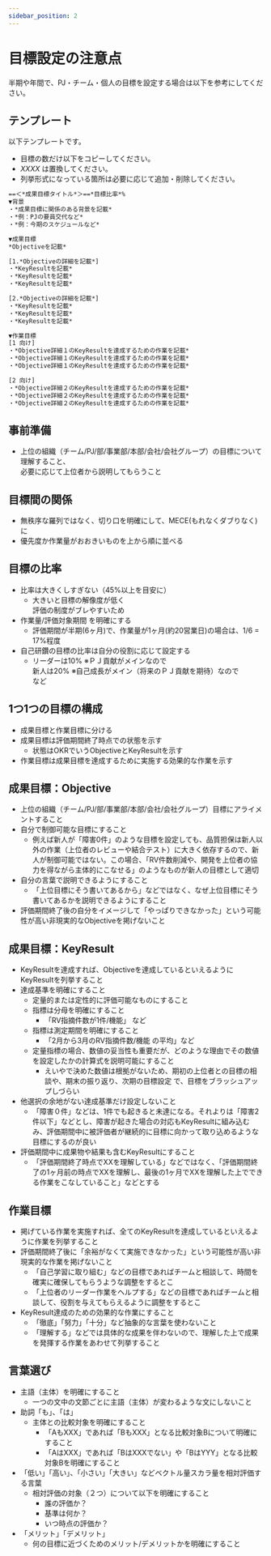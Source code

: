 ```yaml
---
sidebar_position: 2
---
```


# 目標設定の注意点

半期や年間で、PJ・チーム・個人の目標を設定する場合は以下を参考にしてください。

## テンプレート

以下テンプレートです。

- 目標の数だけ以下をコピーしてください。
- *XXXX* は置換してください。
- 列挙形式になっている箇所は必要に応じて追加・削除してください。

```txt
==＜*成果目標タイトル*＞==*目標比率*%
▼背景
・*成果目標に関係のある背景を記載*
・*例：PJの要員交代など*
・*例：今期のスケジュールなど*

▼成果目標
*Objectiveを記載*

[1.*Objectiveの詳細を記載*]
・*KeyResultを記載*
・*KeyResultを記載*
・*KeyResultを記載*

[2.*Objectiveの詳細を記載*]
・*KeyResultを記載*
・*KeyResultを記載*
・*KeyResultを記載*

▼作業目標
[1 向け]
・*Objective詳細１のKeyResultを達成するための作業を記載*
・*Objective詳細１のKeyResultを達成するための作業を記載*
・*Objective詳細１のKeyResultを達成するための作業を記載*

[2 向け]
・*Objective詳細２のKeyResultを達成するための作業を記載*
・*Objective詳細２のKeyResultを達成するための作業を記載*
・*Objective詳細２のKeyResultを達成するための作業を記載*
```

## 事前準備

- 上位の組織（チーム/PJ/部/事業部/本部/会社/会社グループ）の目標について理解すること、<br/>
    必要に応じて上位者から説明してもらうこと

## 目標間の関係

- 無秩序な羅列ではなく、切り口を明確にして、MECE(もれなくダブりなく)に
- 優先度か作業量がおおきいものを上から順に並べる

## 目標の比率

- 比率は大きくしすぎない（45%以上を目安に）
  - 大きいと目標の解像度が低く<br/>評価の制度がブレやすいため
- 作業量/評価対象期間 を明確にする
  - 評価期間が半期(6ヶ月)で、作業量が1ヶ月(約20営業日)の場合は、1/6 = 17%程度
- 自己研鑽の目標の比率は自分の役割に応じて設定する
  - リーダーは10% ※ＰＪ貢献がメインなので<br/>新人は20% ※自己成長がメイン（将来のＰＪ貢献を期待）なので<br/>など

## 1つ1つの目標の構成

- 成果目標と作業目標に分ける
- 成果目標は評価期間終了時点での状態を示す
  - 状態はOKRでいうObjectiveとKeyResultを示す
- 作業目標は成果目標を達成するために実施する効果的な作業を示す

## 成果目標：Objective

- 上位の組織（チーム/PJ/部/事業部/本部/会社/会社グループ）目標にアライメントすること
- 自分で制御可能な目標にすること
  - 例えば新人が「障害0件」のような目標を設定しても、品質担保は新人以外の作業（上位者のレビューや結合テスト）に大きく依存するので、新人が制御可能ではない。この場合、「RV件数削減や、開発を上位者の協力を得ながら主体的にこなせる」のようなものが新人の目標として適切
- 自分の言葉で説明できるようにすること
  - 「上位目標にそう書いてあるから」などではなく、なぜ上位目標にそう書いてあるかを説明できるようにすること
- 評価期間終了後の自分をイメージして「やっぱりできなかった」という可能性が高い非現実的なObjectiveを掲げないこと

## 成果目標：KeyResult

- KeyResultを達成すれば、Objectiveを達成しているといえるようにKeyResultを列挙すること
- 達成基準を明確にすること
  - 定量的または定性的に評価可能なものにすること
  - 指標は分母を明確にすること
    - 「RV指摘件数が1件/機能」 など
  - 指標は測定期間を明確にすること
    - 「2月から3月のRV指摘件数/機能 の平均」など
  - 定量指標の場合、数値の妥当性も重要だが、どのような理由でその数値を設定したかの計算式を説明可能にすること
    - えいやで決めた数値は根拠がないため、期初の上位者との目標の相談や、期末の振り返り、次期の目標設定 で、目標をブラッシュアップしづらい
- 他選択の余地がない達成基準だけ設定しないこと
  - 「障害０件」などは、1件でも起きると未達になる。それよりは「障害2件以下」などとし、障害が起きた場合の対応もKeyResultに組み込むみ、評価期間中に被評価者が継続的に目標に向かって取り込めるような目標にするのが良い
- 評価期間中に成果物や結果も含むKeyResultにすること
  - 「評価期間終了時点でXXを理解している」などではなく、「評価期間終了の1ヶ月前の時点でXXを理解し、最後の1ヶ月でXXを理解した上でできる作業をこなしていること」などとする

## 作業目標

- 掲げている作業を実施すれば、全てのKeyResultを達成しているといえるように作業を列挙すること
- 評価期間終了後に「余裕がなくて実施できなかった」という可能性が高い非現実的な作業を掲げないこと
  - 「自己学習に取り組む」などの目標であればチームと相談して、時間を確実に確保してもらうような調整をするとこ
  - 「上位者のリーダー作業をヘルプする」などの目標であればチームと相談して、役割を与えてもらえるように調整をするとこ
- KeyResult達成のための効果的な作業にすること
  - 「徹底」「努力」「十分」など抽象的な言葉を使わないこと
  - 「理解する」などでは具体的な成果を伴わないので、理解した上で成果を発揮する作業をあわせて列挙すること

## 言葉選び

- 主語（主体）を明確にすること
  - 一つの文中の文節ごとに主語（主体）が変わるような文にしないこと
- 助詞「も」、「は」
  - 主体との比較対象を明確にすること
    - 「AもXXX」であれば「BもXXX」となる比較対象Bについて明確にすること
    - 「AはXXX」であれば「BはXXXでない」や「BはYYY」となる比較対象Bを明確にすること
- 「低い」「高い」、「小さい」「大きい」などベクトル量スカラ量を相対評価する言葉
  - 相対評価の対象（２つ）について以下を明確にすること
    - 誰の評価か？
    - 基準は何か？
    - いつ時点の評価か？
- 「メリット」「デメリット」
  - 何の目標に近づくためのメリット/デメリットかを明確にすること
